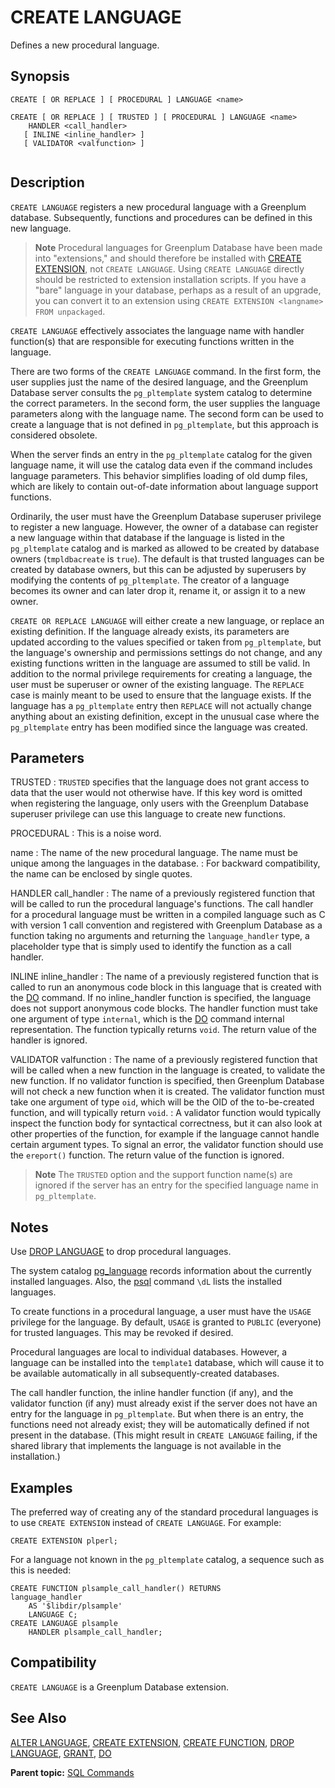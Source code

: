 # CREATE LANGUAGE

Defines a new procedural language.

## Synopsis

``` {#sql_command_synopsis}
CREATE [ OR REPLACE ] [ PROCEDURAL ] LANGUAGE <name>

CREATE [ OR REPLACE ] [ TRUSTED ] [ PROCEDURAL ] LANGUAGE <name>
    HANDLER <call_handler>
   [ INLINE <inline_handler> ] 
   [ VALIDATOR <valfunction> ]
            
```

## Description

`CREATE LANGUAGE` registers a new procedural language with a Greenplum database. Subsequently, functions and procedures can be defined in this new language.

> **Note** Procedural languages for Greenplum Database have been made into "extensions," and should therefore be installed with [CREATE EXTENSION](CREATE_EXTENSION.html), not `CREATE LANGUAGE`. Using `CREATE LANGUAGE` directly should be restricted to extension installation scripts. If you have a "bare" language in your database, perhaps as a result of an upgrade, you can convert it to an extension using `CREATE EXTENSION <langname> FROM unpackaged`.

`CREATE LANGUAGE` effectively associates the language name with handler function\(s\) that are responsible for executing functions written in the language.

There are two forms of the `CREATE LANGUAGE` command. In the first form, the user supplies just the name of the desired language, and the Greenplum Database server consults the `pg_pltemplate` system catalog to determine the correct parameters. In the second form, the user supplies the language parameters along with the language name. The second form can be used to create a language that is not defined in `pg_pltemplate`, but this approach is considered obsolete.

When the server finds an entry in the `pg_pltemplate` catalog for the given language name, it will use the catalog data even if the command includes language parameters. This behavior simplifies loading of old dump files, which are likely to contain out-of-date information about language support functions.

Ordinarily, the user must have the Greenplum Database superuser privilege to register a new language. However, the owner of a database can register a new language within that database if the language is listed in the `pg_pltemplate` catalog and is marked as allowed to be created by database owners \(`tmpldbacreate` is `true`\). The default is that trusted languages can be created by database owners, but this can be adjusted by superusers by modifying the contents of `pg_pltemplate`. The creator of a language becomes its owner and can later drop it, rename it, or assign it to a new owner.

`CREATE OR REPLACE LANGUAGE` will either create a new language, or replace an existing definition. If the language already exists, its parameters are updated according to the values specified or taken from `pg_pltemplate`, but the language's ownership and permissions settings do not change, and any existing functions written in the language are assumed to still be valid. In addition to the normal privilege requirements for creating a language, the user must be superuser or owner of the existing language. The `REPLACE` case is mainly meant to be used to ensure that the language exists. If the language has a `pg_pltemplate` entry then `REPLACE` will not actually change anything about an existing definition, except in the unusual case where the `pg_pltemplate` entry has been modified since the language was created.


## Parameters

TRUSTED
:   `TRUSTED` specifies that the language does not grant access to data that the user would not otherwise have. If this key word is omitted when registering the language, only users with the Greenplum Database superuser privilege can use this language to create new functions.

PROCEDURAL
:   This is a noise word.

name
:   The name of the new procedural language. The name must be unique among the languages in the database.
:   For backward compatibility, the name can be enclosed by single quotes.

HANDLER call\_handler
:   The name of a previously registered function that will be called to run the procedural language's functions. The call handler for a procedural language must be written in a compiled language such as C with version 1 call convention and registered with Greenplum Database as a function taking no arguments and returning the `language_handler` type, a placeholder type that is simply used to identify the function as a call handler.

INLINE inline\_handler
:   The name of a previously registered function that is called to run an anonymous code block in this language that is created with the [DO](DO.html) command. If no inline\_handler function is specified, the language does not support anonymous code blocks. The handler function must take one argument of type `internal`, which is the [DO](DO.html) command internal representation. The function typically returns `void`. The return value of the handler is ignored.

VALIDATOR valfunction
:   The name of a previously registered function that will be called when a new function in the language is created, to validate the new function. If no validator function is specified, then Greenplum Database will not check a new function when it is created. The validator function must take one argument of type `oid`, which will be the OID of the to-be-created function, and will typically return `void`.
:   A validator function would typically inspect the function body for syntactical correctness, but it can also look at other properties of the function, for example if the language cannot handle certain argument types. To signal an error, the validator function should use the `ereport()` function. The return value of the function is ignored.

> **Note**  The `TRUSTED` option and the support function name\(s\) are ignored if the server has an entry for the specified language name in `pg_pltemplate`.

## Notes

Use [DROP LANGUAGE](DROP_LANGUAGE.html) to drop procedural languages.

The system catalog [pg_language](../system_catalogs/pg_language.html) records information about the currently installed languages. Also, the [psql](../../utility_guide/ref/psql.html) command `\dL` lists the installed languages.

To create functions in a procedural language, a user must have the `USAGE` privilege for the language. By default, `USAGE` is granted to `PUBLIC` \(everyone\) for trusted languages. This may be revoked if desired.

Procedural languages are local to individual databases. However, a language can be installed into the `template1` database, which will cause it to be available automatically in all subsequently-created databases.

The call handler function, the inline handler function \(if any\), and the validator function \(if any\) must already exist if the server does not have an entry for the language in `pg_pltemplate`. But when there is an entry, the functions need not already exist; they will be automatically defined if not present in the database. \(This might result in `CREATE LANGUAGE` failing, if the shared library that implements the language is not available in the installation.\)

## Examples

The preferred way of creating any of the standard procedural languages is to use `CREATE EXTENSION` instead of `CREATE LANGUAGE`. For example:

```
CREATE EXTENSION plperl;
```

For a language not known in the `pg_pltemplate` catalog, a sequence such as this is needed:

```
CREATE FUNCTION plsample_call_handler() RETURNS 
language_handler
    AS '$libdir/plsample'
    LANGUAGE C;
CREATE LANGUAGE plsample
    HANDLER plsample_call_handler;
```

## Compatibility

`CREATE LANGUAGE` is a Greenplum Database extension.

## See Also

[ALTER LANGUAGE](ALTER_LANGUAGE.html), [CREATE EXTENSION](CREATE_EXTENSION.html), [CREATE FUNCTION](CREATE_FUNCTION.html), [DROP LANGUAGE](DROP_LANGUAGE.html), [GRANT](GRANT.html), [DO](DO.html)

**Parent topic:** [SQL Commands](../sql_commands/sql_ref.html)

